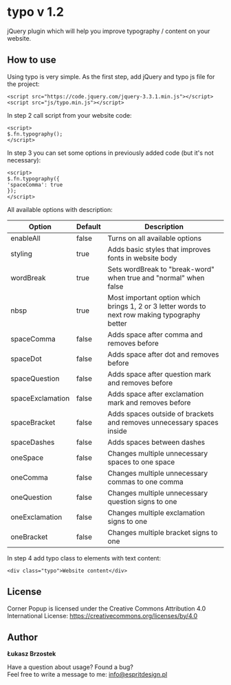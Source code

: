 # typo v 1.2

jQuery plugin which will help you improve typography / content on your website.

## How to use

Using typo is very simple. As the first step, add jQuery and typo js file for the project:

```
<script src="https://code.jquery.com/jquery-3.3.1.min.js"></script>
<script src="js/typo.min.js"></script>
```

In step 2 call script from your website code:

```
<script>
$.fn.typography();
</script>
```

In step 3 you can set some options in previously added code (but it's not necessary):
```
<script>
$.fn.typography({
'spaceComma': true
});
</script>
```

All available options with description:

Option | Default | Description
------ | ------- | -----------
enableAll | false | Turns on all available options
styling | true | Adds basic styles that improves fonts in website body
wordBreak | true | Sets wordBreak to "break-word" when true and "normal" when false
nbsp | true | Most important option which brings 1, 2 or 3 letter words to next row making typography better
spaceComma | false | Adds space after comma and removes before
spaceDot | false | Adds space after dot and removes before
spaceQuestion | false | Adds space after question mark and removes before
spaceExclamation | false | Adds space after exclamation mark and removes before
spaceBracket | false | Adds spaces outside of brackets and removes unnecessary spaces inside
spaceDashes | false | Adds spaces between dashes
oneSpace | false | Changes multiple unnecessary spaces to one space
oneComma | false | Changes multiple unnecessary commas to one comma
oneQuestion | false | Changes multiple unnecessary question signs to one
oneExclamation | false | Changes multiple exclamation signs to one
oneBracket | false | Changes multiple bracket signs to one

In step 4 add typo class to elements with text content:
```
<div class="typo">Website content</div>
```

## License

Corner Popup is licensed under the Creative Commons Attribution 4.0 
International License: https://creativecommons.org/licenses/by/4.0

## Author

**Łukasz Brzostek**

Have a question about usage? Found a bug?<br>
Feel free to write a message to me: info@espritdesign.pl
